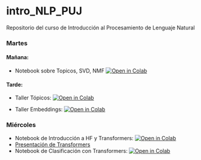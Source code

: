 # intro_NLP_PUJ

Repositorio del curso de Introducción al Procesamiento de Lenguaje Natural

### Martes 

#### Mañana:
- Notebook sobre Topicos, SVD, NMF [![Open in Colab](https://colab.research.google.com/assets/colab-badge.svg)](https://colab.research.google.com/github/profesanti/intro_NLP_PUJ/blob/main/Martes/SVD-NMF_est.ipynb)

#### Tarde:

- Taller Tópicos: [![Open in Colab](https://colab.research.google.com/assets/colab-badge.svg)](https://colab.research.google.com/github/profesanti/intro_NLP_PUJ/blob/main/Martes/Taller_1_topicos_est.ipynb)
  
- Taller Embeddings: [![Open in Colab](https://colab.research.google.com/assets/colab-badge.svg)](https://colab.research.google.com/github/profesanti/intro_NLP_PUJ/blob/main/Martes/Taller_2_Embeddings_Estudiantes.ipynb)

### Miércoles

- Notebook de Introducción a HF y Transformers: [![Open in Colab](https://colab.research.google.com/assets/colab-badge.svg)](https://colab.research.google.com/github/profesanti/intro_NLP_PUJ/blob/main/Miercoles/introduction_short.ipynb)
- [Presentación de Transformers](https://github.com/profesanti/intro_NLP_PUJ/blob/main/Miercoles/03_transformer-anatomy.ipynb)
- Notebook de Clasificación con Transformers: [![Open in Colab](https://colab.research.google.com/assets/colab-badge.svg)](https://colab.research.google.com/github/profesanti/intro_NLP_PUJ/blob/main/Miercoles/classification.ipynb)
